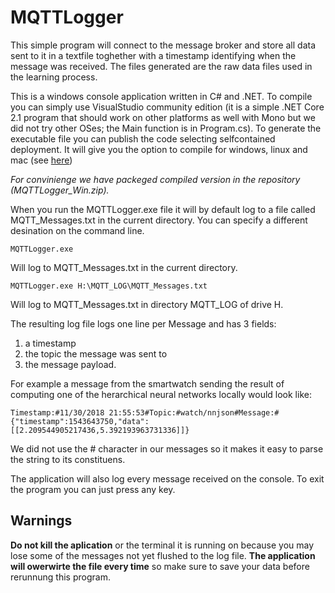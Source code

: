 # MQTTLogger
This simple program will connect to the message broker and store all data sent to it in a textfile toghether with a
timestamp identifying when the message was received. The files generated are the raw data files used in the learning process.

This is a windows console application written in C# and .NET. To compile you can simply use VisualStudio community edition 
(it is a simple .NET Core 2.1 program that should work on other platforms as well with Mono but we did not try other OSes; the Main
function is in Program.cs). To generate the executable file you can publish the code selecting selfcontained deployment. It will give 
you the option to compile for windows, linux and mac (see [here](https://docs.microsoft.com/en-us/dotnet/core/deploying/deploy-with-vs?tabs=vs157))

*For convinienge we have packeged compiled version in the repository (MQTTLogger_Win.zip).* 


When you run the MQTTLogger.exe file it will by default log to a file called MQTT_Messages.txt in the current directory. 
You can specify a different desination on the command line. 

```
MQTTLogger.exe
```
Will log to MQTT_Messages.txt in the current directory.

```
MQTTLogger.exe H:\MQTT_LOG\MQTT_Messages.txt
```
Will log to MQTT_Messages.txt in directory MQTT_LOG of drive H.

The resulting log file logs one line per Message and has 3 fields:
1. a timestamp
2. the topic the message was sent to
3. the message payload.

For example a message from the smartwatch sending the result of computing one of the herarchical neural networks locally would look like:

```
Timestamp:#11/30/2018 21:55:53#Topic:#watch/nnjson#Message:#{"timestamp":1543643750,"data":[[2.209544905217436,5.392193963731336]]}
```
We did not use the # character in our messages so it makes it easy to parse the string to its constituens.


The application will also log every message received on the console. To exit the program you can just press any key. 

## Warnings

**Do not kill the aplication** or the terminal it is running on because you may lose some of the messages not yet flushed to the log file.
**The application will owerwirte the file every time** so make sure to save your data before rerunnung this program.
